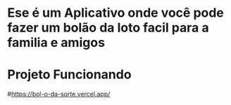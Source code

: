 # Ese é um Aplicativo onde você pode fazer um bolão da loto facil para a familia e amigos

# Projeto Funcionando
#https://bol-o-da-sorte.vercel.app/
